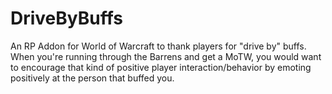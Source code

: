# DriveByBuffs
An RP Addon for World of Warcraft to thank players for "drive by" buffs.
When you're running through the Barrens and get a MoTW, you would want to encourage that kind of positive player interaction/behavior by emoting positively at the person that buffed you.
